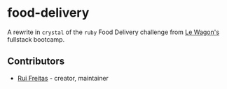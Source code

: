 # food-delivery

A rewrite in `crystal` of the `ruby` Food Delivery challenge from [Le Wagon's](<https://www.lewagon.com/>) fullstack bootcamp.

## Contributors

- [Rui Freitas](https://github.com/rodloboz) - creator, maintainer
